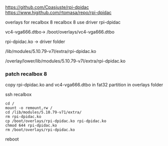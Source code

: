 https://github.com/Cpasjuste/rpi-dpidac
https://www.higithub.com/rtomasa/repo/rpi-dpidac

overlays for recalbox 8
recalbox 8 use driver rpi-dpidac

vc4-vga666.dtbo-> /boot/overlays/vc4-vga666.dtbo

rpi-dpidac.ko -> driver folder

   /lib/modules/5.10.79-v7l/extra/rpi-dpidac.ko

   /overlay/lower/lib/modules/5.10.79-v7l/extra/rpi-dpidac.ko


### patch recalbox 8

copy rpi-dpidac.ko and vc4-vga666.dtbo in fat32 partition in overlays folder

ssh recalbox

    cd /
    mount -o remount,rw /
    cd /lib/modules/5.10.79-v71/extra/
    rm rpi-dpidac.ko
    cp /boot/overlays/rpi-dpidac.ko rpi-dpidac.ko
    chmod 644 rpi-dpidac.ko
    rm /boot/overlays/rpi-dpidac.ko

reboot

